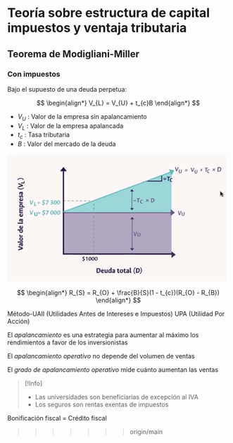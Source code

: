 # Teoría sobre estructura de capital impuestos y ventaja tributaria

## Teorema de Modigliani-Miller

### Con impuestos


Bajo el supuesto de una deuda perpetua:


$$
\begin{align*}
	V_{L} = V_{U} + t_{c}B
\end{align*}
$$

- $V_{U}$ : Valor de la empresa sin apalancamiento
- $V_{L}$ : Valor de la empresa apalancada
- $t_{c}$ : Tasa tributaria
- $B$ : Valor del mercado de la deuda

![](attachments/Pasted%20image%2020230530164207.png)



$$
\begin{align*}
	R_{S} = R_{O} + \frac{B}{S}(1 - t_{c})(R_{O} - R_{B})
\end{align*}
$$

Método-UAII (Utilidades Antes de Intereses e Impuestos)
UPA (Utilidad Por Acción) 


El _apalancamiento_ es una estrategia para aumentar al máximo los rendimientos a favor de los inversionistas

El _apalancamiento operativo_ no depende del volumen de ventas

El _grado de apalancamiento operativo_ mide cuánto aumentan las ventas


>[!Info]
>- Las universidades son beneficiarias de excepción al IVA
>- Los seguros son rentas exentas de impuestos

Bonificación fiscal = Crédito fiscal
>>>>>>> origin/main



